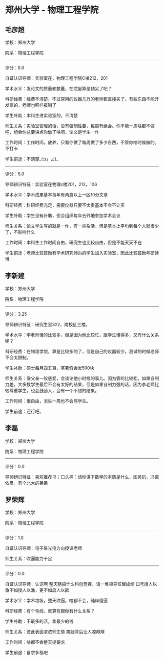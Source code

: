 # 郑州大学 - 物理工程学院

## 毛彦超

学校：郑州大学

院系：物理工程学院

* * *

评分：5.0

自证认识导师：实验室在，物理工程学院C楼212，201

学术水平：发论文的质量和数量，在院里算是顶尖了吧？

科研经费：经费不清楚，不过常用的仪器几万的老师都直接买了，有些东西不能开发票的，老师也照样报销了

学生补助：本科生进实验室的，不清楚

师生关系：实验室管理的话，没有强制性要，每周有组会。你不能一周啥都不做吧，组会你总要讲点你做了啥吧。论文是学生一作

工作时间：工作时间，放养，只看你做了每周做了多少东西，不管你啥时候做的。不打卡

学生前途：不清楚_(:з」∠)_

* * *

评分：5.0

导师辨识特征：实验室在物理c楼201，212，106

学术水平：学术成果基本每年有两篇以上一区10分文章

科研经费：科研经费充足，需要仪器只要不太贵基本不会不让买

学生补助：学生没有补助，但会组织每年去外地参加学术会议

师生关系：论文学生写的就是一作，有一些杂活，但是基本上平均到每个人就很少了，不影响什么

工作时间：本科生工作时间自由，研究生也比较自由，但是不能天天不在

学生前途：老师比较鼓励有学术研究倾向的学生加入实验室，因此比较鼓励考研读博

## 李新建

学校：郑州大学

院系：物理工程学院

* * *

评分：3.25

导师辨识特征：研究生室322，南校区三楼。

学术水平：李老师懂的比较多，但是因为他比较忙，跟学生懂得多，又有什么关系呢？

科研经费：在物理学院，算是比较多的了，但是自己的仪器较少，测试的时候老师不会太限制。

学生补助：硕士每月四五百，寒暑假会发500块

师生关系：像父亲一般慈爱，会谈论他小时候的事儿。因为管的比较松，如果自制力差，大多数学生最后不会有太好的结果，但是如果自制力强的话，因为李老师比较尊重学生，也会鼓励人，会有一个不错的结果。

工作时间：很自由，消失一周也不会骂学生。

学生前途：还行吧。

## 李磊

学校：郑州大学

院系：物理工程学院

* * *

评分：0.0

导师辨识特征：喜欢推荐书；口头禅：请你讲下数学的本质是什么，图灵机，冯诺依曼，有个北大的弟弟

## 罗荣辉

学校：郑州大学

院系：物理工程学院

* * *

评分：1.0

自证认识导师：电子系光电方向授课老师

师生关系：吹逼能力十足

* * *

评分：0.0

自证认识导师：认识啊
整天瞎搞什么科创竞赛，请一堆领导炫耀成绩
口号授人以鱼不如授人以渔，更不如启人以欲

学术水平：学术垃圾，整天吹逼，啥都不会，纯粹傻逼

科研经费：有个毛线，就算有跟你有什么关系？

学生补助：干最多的活，拿最少的钱

师生关系：彼此表面浓浓师生情
笑脸背后让人凉飕飕

工作时间：啥都不会整天提要求

学生前途：自求多福吧